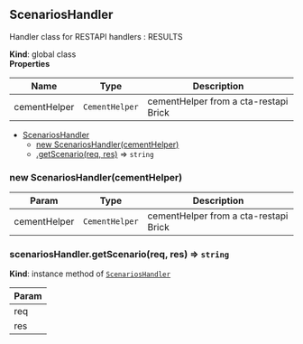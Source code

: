 <a name="ScenariosHandler"></a>

## ScenariosHandler
Handler class for RESTAPI handlers : RESULTS

**Kind**: global class  
**Properties**

| Name | Type | Description |
| --- | --- | --- |
| cementHelper | <code>CementHelper</code> | cementHelper from a cta-restapi Brick |


* [ScenariosHandler](#ScenariosHandler)
    * [new ScenariosHandler(cementHelper)](#new_ScenariosHandler_new)
    * [.getScenario(req, res)](#ScenariosHandler+getScenario) ⇒ <code>string</code>

<a name="new_ScenariosHandler_new"></a>

### new ScenariosHandler(cementHelper)

| Param | Type | Description |
| --- | --- | --- |
| cementHelper | <code>CementHelper</code> | cementHelper from a cta-restapi Brick |

<a name="ScenariosHandler+getScenario"></a>

### scenariosHandler.getScenario(req, res) ⇒ <code>string</code>
**Kind**: instance method of <code>[ScenariosHandler](#ScenariosHandler)</code>  

| Param |
| --- |
| req | 
| res | 

